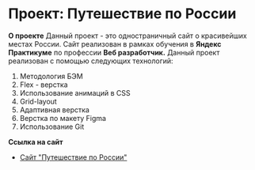 # Проект: Путешествие по России

**О проекте**
Данный проект - это одностраничный сайт о красивейших местах России. Сайт реализован в рамках обучения в __Яндекс Практикуме__ по профессии __Веб разработчик.__ Данный проект реализован с помощью следующих технологий:

1. Методология БЭМ
2. Flex - верстка
3. Использование анимаций в CSS
4. Grid-layout
5. Адаптивная верстка
6. Верстка по макету Figma
5. Использование Git

**Ссылка на сайт**

* [Сайт "Путешествие по России"](https://alekseyhorjakov.github.io/russian-travel/)


